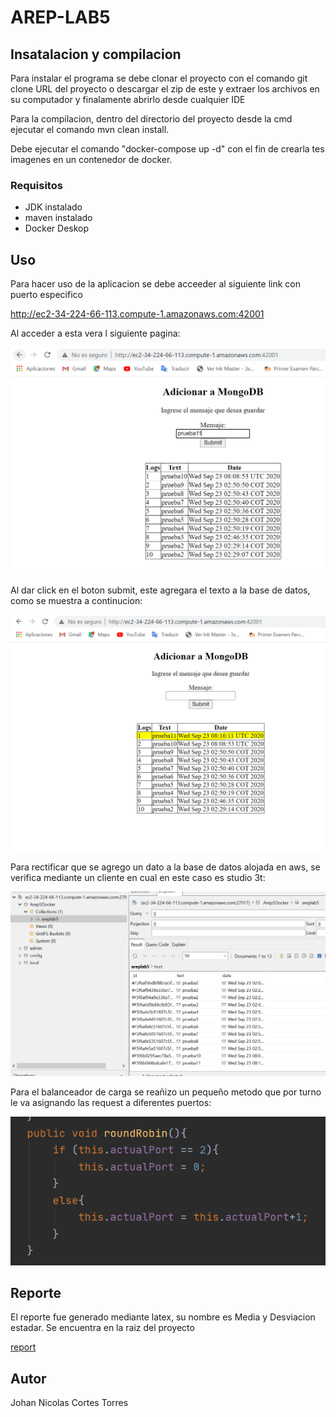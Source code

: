 # AREP-LAB5

## Insatalacion y compilacion

Para instalar el programa se debe clonar el proyecto con el comando git clone URL del proyecto o descargar el zip de este y extraer los archivos en su computador y finalamente abrirlo desde cualquier IDE

Para la compilacion, dentro del directorio del proyecto desde la cmd ejecutar el comando mvn clean install.

Debe ejecutar el comando "docker-compose up -d" con el fin de crearla tes imagenes en un contenedor de docker.

### Requisitos

  - JDK instalado
  - maven instalado
  - Docker Deskop
  
 
## Uso

Para hacer uso de la aplicacion se debe acceeder al siguiente link con puerto especifico

http://ec2-34-224-66-113.compute-1.amazonaws.com:42001

Al acceder a esta vera l siguiente pagina:

![princial](https://github.com/jnicolasct/AREP-LAB5/blob/master/resources/principal.PNG)

Al dar click en el boton submit, este agregara el texto a la base de datos, como se muestra a continucion:

![adicion](https://github.com/jnicolasct/AREP-LAB5/blob/master/resources/adicion.PNG)

Para rectificar que se agrego un dato a la base de datos alojada en aws, se verifica mediante un cliente en cual en este caso es studio 3t:

![AdicionDB](https://github.com/jnicolasct/AREP-LAB5/blob/master/resources/AdicionDB.PNG)

Para el balanceador de carga se reañizo un pequeño metodo que por turno le va asignando las request a diferentes puertos:

![roundrobin](https://github.com/jnicolasct/AREP-LAB5/blob/master/resources/roundrobin.PNG)

## Reporte

El reporte fue generado mediante latex, su nombre es Media y Desviacion estadar. Se encuentra en la raiz del proyecto

[report](https://github.com/jnicolasct/AREP-LAB5/blob/master/resources/Introduccion_Docker_y_AWS.pdf)

## Autor
  Johan Nicolas Cortes Torres
